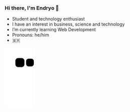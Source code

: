 ### Hi there, I'm Endryo 👋
- Student and technology enthusiast
- I have an interest in business, science and technology
- I’m currently learning Web Development
- Pronouns: he/him
- :brazil:


![Snake animation](https://github.com/EndryoMachado/EndryoMachado/blob/output/github-contribution-grid-snake.svg)
<!--
**EndryoMachado/EndryoMachado** is a ✨ _special_ ✨ repository because its `README.md` (this file) appears on your GitHub profile.

Here are some ideas to get you started:

- 🔭 I’m currently working on ...
- 🌱 I’m currently learning ...
- 👯 I’m looking to collaborate on ...
- 🤔 I’m looking for help with ...
- 💬 Ask me about ...
- 📫 How to reach me: ...
- 😄 Pronouns: ...
- ⚡ Fun fact: ...
-->
